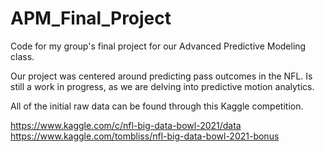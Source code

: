 # APM_Final_Project
Code for my group's final project for our Advanced Predictive Modeling class. 

Our project was centered around predicting pass outcomes in the NFL. Is still a work in progress, as we are delving into predictive motion analytics.

All of the initial raw data can be found through this Kaggle competition. 

https://www.kaggle.com/c/nfl-big-data-bowl-2021/data
https://www.kaggle.com/tombliss/nfl-big-data-bowl-2021-bonus
